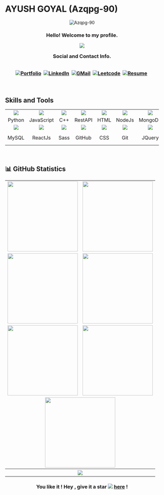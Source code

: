 # AYUSH GOYAL (Azqpg-90)
<p align="center"><img src="https://komarev.com/ghpvc/?username=Azqpg-90&label=Profile%20viewers:&color=FE7A16&style=for-the-badge" alt="Azqpg-90" /></p>
<h3 align="center">Hello! Welcome to my profile.<br>
  <p align="center"><a href="https://github.com/omololevy/readme-typing-svg"><img src="https://readme-typing-svg.herokuapp.com/?lines=%20Follow%20if%20you%20find%20me%20cool!;I%20follow-back%20soonest.;%20My%20mail%20is%20ayushgoyal19122002@gmail.com;I%20am%20ready%20for%20collaboration.;%20Fork,%20clone,%20star,%20or%20download;%20any%20repo%20of%20your%20choice!&font=Fira%20Code&center=true&width=440&height=45&color=FFFFFF&vCenter=true&size=22"></a></p>
  <div align="center"> Social and Contact Info. </div><br>
  <p align="center">
    <a href="https://portfolio-application.onrender.com/"><img src="https://img.shields.io/badge/PORTFOLIO-fff?style=for-the-badge&logo=googlechrome&logoColor=blue" alt="Portfolio" /></a>&nbsp;
    <a href="https://www.linkedin.com/in/ayush-goyal-a447001b7/"><img src="https://img.shields.io/badge/linkedin-430098?style=for-the-badge&logo=linkedin&logoColor=white" alt="LinkedIn" /></a>&nbsp;
    <a href="mailto:ayushgoyal19122002@gmail.com"><img src="https://img.shields.io/badge/gmail-d62828?style=for-the-badge&logo=gmail&logoColor=white" alt="GMail" /></a>&nbsp;
    <a href="https://www.leetcode.com/u/goya2938"><img src="https://img.shields.io/badge/leetcode-0A0A0A?style=for-the-badge&logo=leetcode&logoColor=#38B000" alt="Leetcode" /></a>&nbsp;
    <a href="https://drive.google.com/file/d/1ndbwQ7bcjQNXHv9lRoJQBvCy0BBg8kbF/view?usp=drive_link"><img src="https://img.shields.io/badge/Résumé-d62828?style=for-the-badge&logo=internetexplorer&logoColor=02c39a" alt="Resume"/></a>&nbsp;
  </p><br>
</h3>

## Skills and Tools
<div align="center">
  <table>
    <tr>
      <td align="center" width=110><img src="https://techstack-generator.vercel.app/python-icon.svg"/></td>
      <td align="center" width=110><img src="https://techstack-generator.vercel.app/js-icon.svg"/></td>
      <td align="center" width=110><img src="https://techstack-generator.vercel.app/cpp-icon.svg"/></td>
      <td align="center" width=110><img src="https://techstack-generator.vercel.app/restapi-icon.svg"/></td>
      <td align="center" width=110><img src="https://cdn.jsdelivr.net/gh/devicons/devicon/icons/html5/html5-original.svg"/></td>
      <td align="center" width=110><img src="https://cdn.jsdelivr.net/gh/devicons/devicon/icons/nodejs/nodejs-original.svg"/></td>
      <td align="center" width=110><img src="https://cdn.jsdelivr.net/gh/devicons/devicon/icons/mongodb/mongodb-original.svg"/></td>
      <td align="center" width=110><img src="https://cdn.jsdelivr.net/gh/devicons/devicon/icons/express/express-original.svg"/></td>
      <td align="center" width=110><img src="https://cdn.jsdelivr.net/gh/devicons/devicon/icons/tailwindcss/tailwindcss-original.svg"/></td>
    </tr>
    <tr> 
      <td align="center" width=110>Python</td>
      <td align="center" width=110>JavaScript</td>
      <td align="center" width=110>C++</td>
      <td align="center" width=110>RestAPI</td>
      <td align="center" width=110>HTML</td>
      <td align="center" width=110>NodeJs</td>
      <td align="center" width=110>MongoDB</td>
      <td align="center" width=110>Express</td>
      <td align="center" width=110>Tailwind</td>
    </tr>
    <tr>
      <td align="center" width=110><img src="https://techstack-generator.vercel.app/mysql-icon.svg"/></td>
      <td align="center" width=110><img src="https://techstack-generator.vercel.app/react-icon.svg"/></td>
      <td align="center" width=110><img src="https://techstack-generator.vercel.app/sass-icon.svg"/></td>
      <td align="center" width=110><img src="https://techstack-generator.vercel.app/github-icon.svg"/></td>
      <td align="center" width=110><img src="https://cdn.jsdelivr.net/gh/devicons/devicon/icons/css3/css3-original.svg"/></td>
      <td align="center" width=110><img src="https://cdn.jsdelivr.net/gh/devicons/devicon/icons/git/git-original.svg"/></td>
      <td align="center" width=110><img src="https://cdn.jsdelivr.net/gh/devicons/devicon/icons/jquery/jquery-original.svg"/></td>
      <td align="center" width=110><img src="https://cdn.jsdelivr.net/gh/devicons/devicon/icons/bootstrap/bootstrap-original.svg"/></td>
      <td align="center" width=110><img src="https://cdn.jsdelivr.net/gh/devicons/devicon/icons/vscode/vscode-original.svg"/></td>
    </tr>
    <tr> 
      <td align="center" width=110>MySQL</td>
      <td align="center" width=110>ReactJs</td>
      <td align="center" width=110>Sass</td>
      <td align="center" width=110>GitHub</td>
      <td align="center" width=110>CSS</td>
      <td align="center" width=110>Git</td>
      <td align="center" width=110>JQuery</td>
      <td align="center" width=110>Bootstrap</td>
      <td align="center" width=110>VS Code</td>
    </tr>
  </table>
</div><br>

## 📊 GitHub Statistics
<table>
  <tr>
    <td align="center"><img align="center" height=230 src="http://github-profile-summary-cards.vercel.app/api/cards/stats?username=aygo2332&theme=vision_friendly_dark"/></td>
    <td align="center"><img align="center" height=230 src="https://github-readme-stats.vercel.app/api/top-langs/?username=aygo2332&show_icons=true&count_private=true&title_color=f48c06&text_color=ffffff&icon_color=2bbc8a&bg_color=000000&langs_count=20&layout=compact" /></td>
  </tr>
  <tr>
    <td align="center"><img align="center" height=230 src="http://github-profile-summary-cards.vercel.app/api/cards/repos-per-language?username=aygo2332&theme=vision_friendly_dark"/></td>
    <td align="center"><img align="center" height=230 src="http://github-profile-summary-cards.vercel.app/api/cards/most-commit-language?username=aygo2332&theme=vision_friendly_dark"/></td>
  </tr>
  <tr>
    <td align="center"><img align="center" height=230 src="http://github-profile-summary-cards.vercel.app/api/cards/productive-time?username=aygo2332&theme=vision_friendly_dark&utcOffset=8"/></td>
    <td align="center"><img align="center" height=230 src="https://github-readme-streak-stats.herokuapp.com/?user=aygo2332&theme=vision-friendly-dark"/></td>
  </tr>
  <tr>
    <td colspan="7" align="center"><img align="center" height=230 src="http://github-profile-summary-cards.vercel.app/api/cards/profile-details?username=aygo2332&theme=vision_friendly_dark"/></td>
  </tr>
  <tr>
    <th colspan="7"><a href="https://github.com/aygo2332/readme-typing-svg"><img src="https://readme-typing-svg.herokuapp.com/?lines=Email%20me%20via%20aygo2332@gmail.com;I%20am%20ready%20to%20work%20with%20you!;&font=Fira%20Code&center=true&width=440&height=45&color=FFFFFF&vCenter=true&size=22"></a></th>
  </tr>
</table>

### <p align="center">You like it ! Hey , give it a star <img src="https://img.icons8.com/fluency/20/000000/star.png" /> [here](https://github.com/aygo2332/aygo2332/) ! </p>

